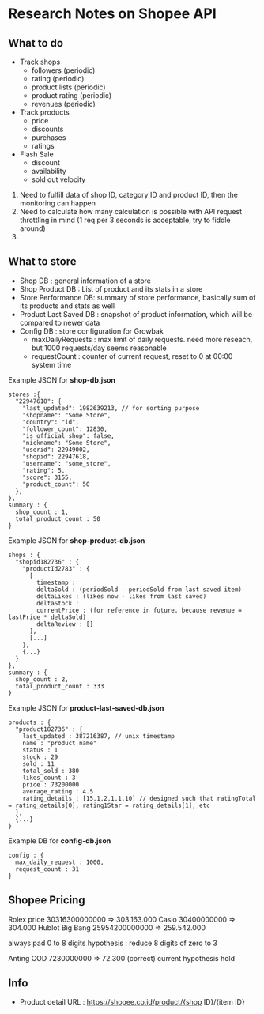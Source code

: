 # Research Notes on Shopee API

## What to do
- Track shops
  - followers (periodic)
  - rating (periodic)
  - product lists (periodic)
  - product rating (periodic)
  - revenues (periodic)
- Track products
  - price
  - discounts
  - purchases
  - ratings
- Flash Sale
  - discount
  - availability
  - sold out velocity

1. Need to fulfill data of shop ID, category ID and product ID, then the monitoring can happen
2. Need to calculate how many calculation is possible with API request throttling in mind (1 req per 3 seconds is acceptable, try to fiddle around)
3. 

## What to store
- Shop DB : general information of a store
- Shop Product DB : List of product and its stats in a store
- Store Performance DB: summary of store performance, basically sum of its products and stats as well
- Product Last Saved DB : snapshot of product information, which will be compared to newer data
- Config DB : store configuration for Growbak
  - maxDailyRequests : max limit of daily requests. need more reseach, but 1000 requests/day seems reasonable
  - requestCount : counter of current request, reset to 0 at 00:00 system time

Example JSON for **shop-db.json**
```
stores :{
  "22947618": {
    "last_updated": 1982639213, // for sorting purpose
    "shopname": "Some Store",
    "country": "id",
    "follower_count": 12830,
    "is_official_shop": false,
    "nickname": "Some Store",
    "userid": 22949002,
    "shopid": 22947618,
    "username": "some_store",
    "rating": 5,
    "score": 3155,
    "product_count": 50
  },
},
summary : {
  shop_count : 1,
  total_product_count : 50
} 
```
Example JSON for **shop-product-db.json**
```
shops : {
  "shopid182736" : {
    "productId2783" : {
      [
        timestamp : 
        deltaSold : (periodSold - periodSold from last saved item)
        deltaLikes : (likes now - likes from last saved)
        deltaStock : 
        currentPrice : (for reference in future. because revenue = lastPrice * deltaSold)
        deltaReview : []
      ],
      [...]
    }, 
    {...}
  }
},
summary : {
  shop_count : 2,
  total_product_count : 333
}
```

Example JSON for **product-last-saved-db.json**
```
products : {
  "product182736" : {
    last_updated : 387216387, // unix timestamp
    name : "product name"
    status : 1
    stock : 29
    sold : 11
    total_sold : 380
    likes_count : 3
    price : 73200000
    average_rating : 4.5
    rating_details : [15,1,2,1,1,10] // designed such that ratingTotal = rating_details[0], rating1Star = rating_details[1], etc
  },
  {...}
}
```

Example DB for **config-db.json**
```
config : {
  max_daily_request : 1000,
  request_count : 31
}
```

## Shopee Pricing
Rolex price 30316300000000 => 303.163.000
Casio 30400000000 => 304.000
Hublot Big Bang 25954200000000 => 259.542.000

always pad 0 to 8 digits
hypothesis : reduce 8 digits of zero to 3

Anting COD 7230000000 => 72.300 (correct)
current hypothesis hold

## Info
- Product detail URL : https://shopee.co.id/product/{shop ID}/{item ID}